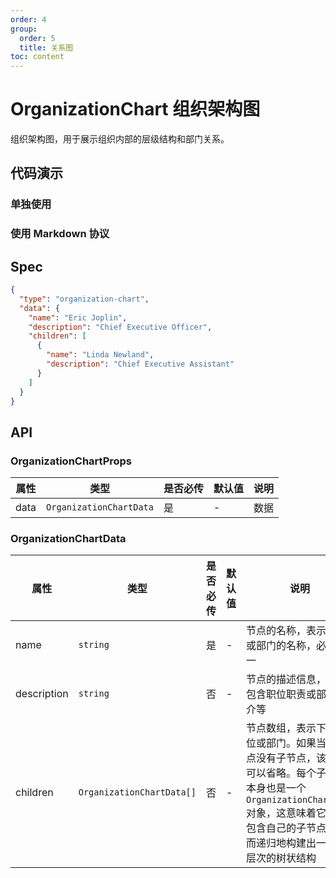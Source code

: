 ```yaml
---
order: 4
group:
  order: 5
  title: 关系图
toc: content
---
```


# OrganizationChart 组织架构图

组织架构图，用于展示组织内部的层级结构和部门关系。

## 代码演示

### 单独使用

<code src="./demos/common"></code>

### 使用 Markdown 协议

<code src="./demos/markdown"></code>

## Spec

```json
{
  "type": "organization-chart",
  "data": {
    "name": "Eric Joplin",
    "description": "Chief Executive Officer",
    "children": [
      {
        "name": "Linda Newland",
        "description": "Chief Executive Assistant"
      }
    ]
  }
}
```

## API

### OrganizationChartProps

| 属性 | 类型                    | 是否必传 | 默认值 | 说明 |
| ---- | ----------------------- | -------- | ------ | ---- |
| data | `OrganizationChartData` | 是       | -      | 数据 |

### OrganizationChartData

| 属性        | 类型                      | 是否必传 | 默认值 | 说明                                                                                                                                                                                            |
| ----------- | ------------------------- | -------- | ------ | ----------------------------------------------------------------------------------------------------------------------------------------------------------------------------------------------- |
| name        | `string`                  | 是       | -      | 节点的名称，表示职位或部门的名称，必须唯一                                                                                                                                                      |
| description | `string`                  | 否       | -      | 节点的描述信息，可以包含职位职责或部门简介等                                                                                                                                                    |
| children    | `OrganizationChartData[]` | 否       | -      | 节点数组，表示下级职位或部门。如果当前节点没有子节点，该字段可以省略。每个子节点本身也是一个 `OrganizationChartData` 对象，这意味着它可以包含自己的子节点，从而递归地构建出一个多层次的树状结构 |
